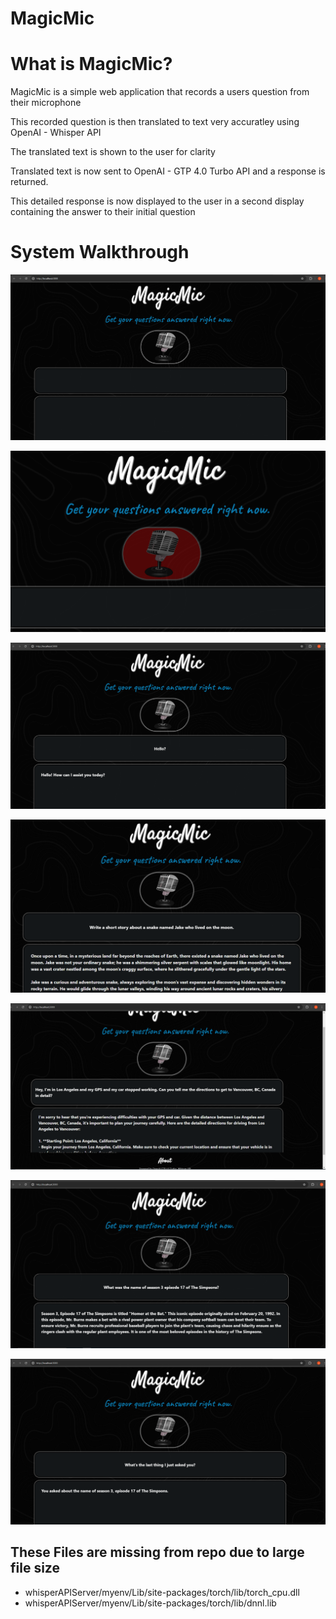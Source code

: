# MagicMic




# What is MagicMic?
   MagicMic is a simple web application that records a users question from their microphone
   
   This recorded question is then translated to text very accuratley using OpenAI - Whisper API
   
   The translated text is shown to the user for clarity
   
   Translated text is now sent to OpenAI - GTP 4.0 Turbo API and a response is returned.
   
   This detailed response is now displayed to the user in a second display containing the answer to their initial question

   

# System Walkthrough

![Alt text](sampleImages/magicmic1.PNG "Optional title")



![Alt text](sampleImages/magicmic2.PNG "Optional title")



![Alt text](sampleImages/magicmic3.PNG "Optional title")



![Alt text](sampleImages/magicmic4.PNG "Optional title")



![Alt text](sampleImages/magicmic5.PNG "Optional title")



![Alt text](sampleImages/magicmic6.PNG "Optional title")



![Alt text](sampleImages/magicmic7.PNG "Optional title")




## These Files are missing from repo due to large file size
   - whisperAPIServer/myenv/Lib/site-packages/torch/lib/torch_cpu.dll
   - whisperAPIServer/myenv/Lib/site-packages/torch/lib/dnnl.lib
